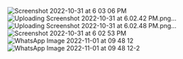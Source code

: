 ![Screenshot 2022-10-31 at 6 03 06 PM](https://user-images.githubusercontent.com/69357545/199665753-71c35e64-fa60-4220-9a1b-050b0ce92bd6.png)
![Uploading Screenshot 2022-10-31 at 6.02.42 PM.png…]()
![Uploading Screenshot 2022-10-31 at 6.02.48 PM.png…]()
![Screenshot 2022-10-31 at 6 02 53 PM](https://user-images.githubusercontent.com/69357545/199665779-b20933ec-6a4c-413c-98c3-ae66ffd378d9.png)
![WhatsApp Image 2022-11-01 at 09 48 12](https://user-images.githubusercontent.com/69357545/201469179-9a52356a-2036-4333-aa17-70279f1bb82f.jpeg)
![WhatsApp Image 2022-11-01 at 09 48 12-2](https://user-images.githubusercontent.com/69357545/201469183-4d0e5c5d-5ee3-454b-91b0-f0f231797888.jpeg)
